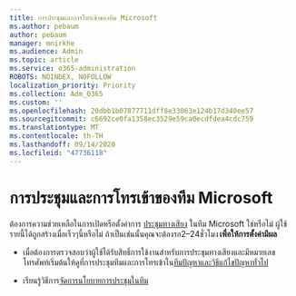```yaml
---
title: การประชุมและการโทรเข้าของทีม Microsoft
ms.author: pebaum
author: pebaum
manager: mnirkhe
ms.audience: Admin
ms.topic: article
ms.service: o365-administration
ROBOTS: NOINDEX, NOFOLLOW
localization_priority: Priority
ms.collection: Adm_O365
ms.custom: ''
ms.openlocfilehash: 20dbb1b07877711dff8e33063e124b17d340ee57
ms.sourcegitcommit: c6692ce0fa1358ec3529e59ca0ecdfdea4cdc759
ms.translationtype: MT
ms.contentlocale: th-TH
ms.lasthandoff: 09/14/2020
ms.locfileid: "47736118"
---
```

# <a name="microsoft-teams-meetings-and-dial-in"></a>การประชุมและการโทรเข้าของทีม Microsoft

ต้องการความช่วยเหลือในการเปิดหรือตั้งค่าการ [ประชุมทางเสียง](https://docs.microsoft.com/microsoftteams/audio-conferencing-in-office-365) ในทีม Microsoft ใช่หรือไม่ ผู้ใช้รายนี้ได้ถูกสร้างเมื่อเร็วๆนี้หรือไม่ ถ้าเป็นเช่นนั้นคุณจะต้องรอ2–24ชั่วโมง **เพื่อให้การตั้งค่ามีผล**

- เมื่อต้องการตรวจสอบว่าผู้ใช้ได้รับสิทธิ์การใช้งานสำหรับการประชุมทางเสียงและมีหมายเลขโทรศัพท์เริ่มต้นให้ดูที่การประชุมทีมและการโทรเข้าใน[ทีมปัญหาและวิธีแก้ไขปัญหาทั่วไป](https://docs.microsoft.com/microsoftteams/known-issues)

- เรียนรู้วิธีการ[จัดการนโยบายการประชุมในทีม](https://docs.microsoft.com/microsoftteams/meeting-policies-in-teams) 
